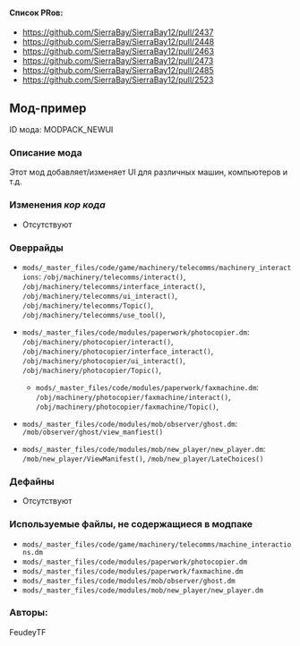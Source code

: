 
#### Список PRов:

- https://github.com/SierraBay/SierraBay12/pull/2437
- https://github.com/SierraBay/SierraBay12/pull/2448
- https://github.com/SierraBay/SierraBay12/pull/2463
- https://github.com/SierraBay/SierraBay12/pull/2473
- https://github.com/SierraBay/SierraBay12/pull/2485
- https://github.com/SierraBay/SierraBay12/pull/2523
<!--
  Ссылки на PRы, связанные с модом:
  - Создание
  - Большие изменения
-->

<!-- Название мода. Не важно на русском или на английском. -->
## Мод-пример

ID мода: MODPACK_NEWUI
<!--
  Название модпака прописными буквами, СОЕДИНЁННЫМИ_ПОДЧЁРКИВАНИЕМ,
  которое ты будешь использовать для обозначения файлов.
-->

### Описание мода

Этот мод добавляет/изменяет UI для различных машин, компьютеров и т.д.
<!--
  Что он делает, что добавляет: что, куда, зачем и почему - всё здесь.
  А также любая полезная информация.
-->

### Изменения *кор кода*

- Отсутствуют
<!--
  Если вы редактировали какие-либо процедуры или переменные в кор коде,
  они должны быть указаны здесь.
  Нужно указать и файл, и процедуры/переменные.

  Изменений нет - напиши "Отсутствуют"
-->

### Оверрайды

- `mods/_master_files/code/game/machinery/telecomms/machinery_interactions`:
  `/obj/machinery/telecomms/interact()`,
  `/obj/machinery/telecomms/interface_interact()`,
  `/obj/machinery/telecomms/ui_interact()`,
  `/obj/machinery/telecomms/Topic()`,
  `/obj/machinery/telecomms/use_tool()`,
  
- `mods/_master_files/code/modules/paperwork/photocopier.dm`:
  `/obj/machinery/photocopier/interact()`,
  `/obj/machinery/photocopier/interface_interact()`,
  `/obj/machinery/photocopier/ui_interact()`,
  `/obj/machinery/photocopier/Topic()`,

  - `mods/_master_files/code/modules/paperwork/faxmachine.dm`:
  `/obj/machinery/photocopier/faxmachine/interact()`,
  `/obj/machinery/photocopier/faxmachine/Topic()`,

- `mods/_master_files/code/modules/mob/observer/ghost.dm`:
  `/mob/observer/ghost/view_manfiest()`

- `mods/_master_files/code/modules/mob/new_player/new_player.dm`:
  `/mob/new_player/ViewManifest()`,
  `/mob/new_player/LateChoices()`
  
<!--
  Если ты добавлял новый модульный оверрайд, его нужно указать здесь.
  Здесь указываются оверрайды в твоём моде и папке `_master_files`

  Изменений нет - напиши "Отсутствуют"
-->

### Дефайны

- Отсутствуют
<!--
  Если требовалось добавить какие-либо дефайны, укажи файлы,
  в которые ты их добавил, а также перечисли имена.
  И то же самое, если ты используешь дефайны, определённые другим модом.

  Не используешь - напиши "Отсутствуют"
-->

### Используемые файлы, не содержащиеся в модпаке

- `mods/_master_files/code/game/machinery/telecomms/machine_interactions.dm`
- `mods/_master_files/code/modules/paperwork/photocopier.dm`
- `mods/_master_files/code/modules/paperwork/faxmachine.dm`
- `mods/_master_files/code/modules/mob/observer/ghost.dm`
- `mods/_master_files/code/modules/mob/new_player/new_player.dm`
<!--
  Будь то немодульный файл или модульный файл, который не содержится в папке,
  принадлежащей этому конкретному моду, он должен быть упомянут здесь.
  Хорошими примерами являются иконки или звуки, которые используются одновременно
  несколькими модулями, или что-либо подобное.
-->

### Авторы:
FeudeyTF
<!--
  Здесь находится твой никнейм
  Если работал совместно - никнеймы тех, кто помогал.
  В случае порта чего-либо должна быть ссылка на источник.
-->
